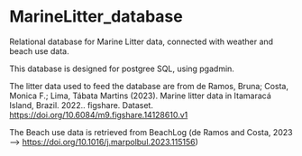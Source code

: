 # MarineLitter_database
Relational database for Marine Litter data, connected with weather and beach use data. 

This database is designed for postgree SQL, using pgadmin.

The litter data used to feed the database are from de Ramos, Bruna; Costa, Monica F.; Lima, Tábata Martins (2023). Marine litter data in Itamaracá Island, Brazil. 2022.. figshare. Dataset. https://doi.org/10.6084/m9.figshare.14128610.v1

The Beach use data is retrieved from BeachLog (de Ramos and Costa, 2023 --> https://doi.org/10.1016/j.marpolbul.2023.115156)
